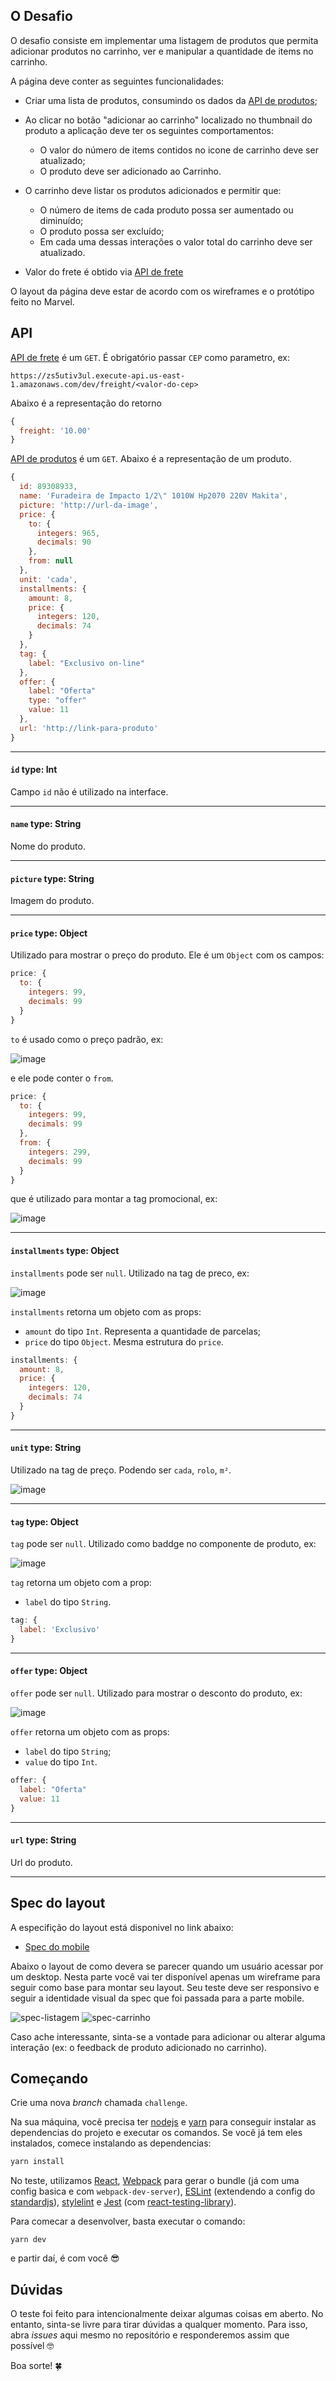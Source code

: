 ## O Desafio
O desafio consiste em implementar uma listagem de produtos que permita adicionar produtos no carrinho, ver e manipular a quantidade de items no carrinho.

A página deve conter as seguintes funcionalidades:

- Criar uma lista de produtos, consumindo os dados da [API de produtos](https://zs5utiv3ul.execute-api.us-east-1.amazonaws.com/dev/products);
- Ao clicar no botão "adicionar ao carrinho" localizado no thumbnail do produto a aplicação deve ter os seguintes comportamentos:
  - O valor do número de items contidos no icone de carrinho deve ser atualizado;
  - O produto deve ser adicionado ao Carrinho.

- O carrinho deve listar os produtos adicionados e permitir que:
  - O número de items de cada produto possa ser aumentado ou diminuído;
  - O produto possa ser excluído;
  - Em cada uma dessas interações o valor total do carrinho deve ser atualizado.
  
- Valor do frete é obtido via [API de frete](https://zs5utiv3ul.execute-api.us-east-1.amazonaws.com/dev/freight/<valor-do-cep>)

O layout da página deve estar de acordo com os wireframes e o protótipo feito no Marvel.

## API

[API de frete](https://zs5utiv3ul.execute-api.us-east-1.amazonaws.com/dev/freight/) é um `GET`. É obrigatório passar `CEP` como parametro, ex:

```
https://zs5utiv3ul.execute-api.us-east-1.amazonaws.com/dev/freight/<valor-do-cep>
```
Abaixo é a representação do retorno

```js
{
  freight: '10.00'
}
```


[API de produtos](https://zs5utiv3ul.execute-api.us-east-1.amazonaws.com/dev/products) é um `GET`. Abaixo é a representação de um produto.

```js
{
  id: 89308933,
  name: 'Furadeira de Impacto 1/2\" 1010W Hp2070 220V Makita',
  picture: 'http://url-da-image',
  price: {
    to: {
      integers: 965,
      decimals: 90
    },
    from: null
  },
  unit: 'cada',
  installments: {
    amount: 8,
    price: {
      integers: 120,
      decimals: 74
    }
  },
  tag: {
    label: "Exclusivo on-line"
  },
  offer: {
    label: "Oferta"
    type: "offer"
    value: 11
  },
  url: 'http://link-para-produto'
}
```
---

#### `id` type: Int

Campo `id` não é utilizado na interface.

---

#### `name` type: String

Nome do produto.

---

#### `picture` type: String

Imagem do produto.

---

#### `price` type: Object

Utilizado para mostrar o preço do produto. Ele é um `Object` com os campos:

```js
price: {
  to: {
    integers: 99,
    decimals: 99
  }
}
```

`to` é usado como o preço padrão, ex:

![image](https://user-images.githubusercontent.com/1045308/63969166-a2a2ad80-ca77-11e9-96ed-dcca84a1c07e.png)

e ele pode conter o `from`.

```js
price: {
  to: {
    integers: 99,
    decimals: 99
  },
  from: {
    integers: 299,
    decimals: 99
  }
}
```
que é utilizado para montar a tag promocional, ex:

![image](https://user-images.githubusercontent.com/1045308/63970862-8ef94600-ca7b-11e9-9006-4c1556ec28bb.png)

---

#### `installments` type: Object

`installments` pode ser `null`. Utilizado na tag de preco, ex:

![image](https://user-images.githubusercontent.com/1045308/63972974-2c567900-ca80-11e9-8efb-304c0b6d3c4f.png)

`installments` retorna um objeto com as props:

- `amount` do tipo `Int`. Representa a quantidade de parcelas;
- `price` do tipo `Object`. Mesma estrutura do `price`.

```js
installments: {
  amount: 8,
  price: {
    integers: 120,
    decimals: 74
  }
}
```

---

#### `unit` type: String

Utilizado na tag de preço. Podendo ser `cada`, `rolo`, `m²`.

![image](https://user-images.githubusercontent.com/1045308/63969166-a2a2ad80-ca77-11e9-96ed-dcca84a1c07e.png)

---

#### `tag` type: Object

`tag` pode ser `null`. Utilizado como baddge no componente de produto, ex:

![image](https://user-images.githubusercontent.com/1045308/63971664-7427d100-ca7d-11e9-8266-6b9497047c94.png)

`tag` retorna um objeto com a prop:

- `label` do tipo `String`.

```js
tag: {
  label: 'Exclusivo'
}
```

---

#### `offer` type: Object

`offer` pode ser `null`. Utilizado para mostrar o desconto do produto, ex:

![image](https://user-images.githubusercontent.com/1045308/63972036-42633a00-ca7e-11e9-873b-668268e5ad91.png)

`offer` retorna um objeto com as props:
- `label` do tipo `String`;
- `value` do tipo `Int`.

```js
offer: {
  label: "Oferta"
  value: 11
}
```

---

#### `url` type: String

Url do produto.

---

## Spec do layout

A especifição do layout está disponivel no link abaixo:

- [Spec do mobile](https://marvelapp.com/ca4ah6h/screen/60225576)

Abaixo o layout de como devera se parecer quando um usuário acessar por um desktop. Nesta parte você vai ter disponível apenas um wireframe para seguir como base para montar seu layout. Seu teste deve ser responsivo e seguir a identidade visual da spec que foi passada para a parte mobile.

![spec-listagem](spec-listagem.jpeg)
![spec-carrinho](spec-carrinho.jpeg)

Caso ache interessante, sinta-se a vontade para adicionar ou alterar alguma interação (ex: o feedback de produto adicionado no carrinho).

## Começando

Crie uma nova _branch_ chamada `challenge`.

Na sua máquina, você precisa ter [nodejs](https://nodejs.org/en/) e [yarn](https://yarnpkg.com/pt-BR/docs/install#debian-stable) para conseguir instalar as dependencias do projeto e executar os comandos. Se você já tem eles instalados, comece instalando as dependencias:

```js
yarn install
```

No teste, utilizamos [React](https://reactjs.org/), [Webpack](https://webpack.js.org/) para gerar o bundle (já com uma config basica e com `webpack-dev-server`), [ESLint](https://eslint.org/) (extendendo a config do [standardjs](https://standardjs.com/)), [stylelint](https://stylelint.io/) e [Jest](https://jestjs.io/) (com [react-testing-library](https://github.com/testing-library/react-testing-library)).

Para comecar a desenvolver, basta executar o comando:

```
yarn dev
```

e partir daí, é com você :sunglasses:

## Dúvidas

O teste foi feito para intencionalmente deixar algumas coisas em aberto.
No entanto, sinta-se livre para tirar dúvidas a qualquer momento.
Para isso, abra _issues_ aqui mesmo no repositório e responderemos assim que possível :nerd_face:

Boa sorte! :four_leaf_clover:
